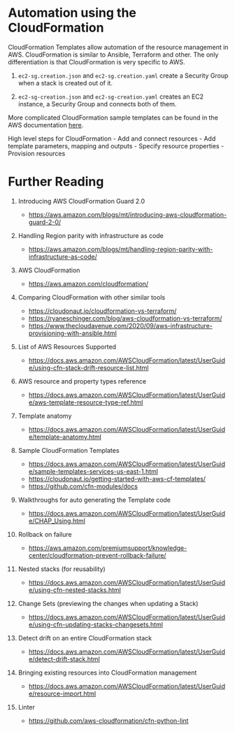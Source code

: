 # Automation using the CloudFormation

CloudFormation Templates allow automation of the resource management in AWS. CloudFormation is similar to Ansible, Terraform and other. The only differentiation is that CloudFormation is very specific to AWS.

1. `ec2-sg.creation.json` and `ec2-sg.creation.yaml` create a Security Group when a stack is created out of it.

2. `ec2-sg-creation.json` and `ec2-sg-creation.yaml` creates an EC2 instance, a Security Group and connects both of them.

More complicated CloudFormation sample templates can be found in the AWS documentation [here](https://docs.aws.amazon.com/AWSCloudFormation/latest/UserGuide/cfn-sample-templates.html).

High level steps for CloudFormation
	- Add and connect resources
	- Add template parameters, mapping and outputs
	- Specify resource properties
	- Provision resources

# Further Reading

1. Introducing AWS CloudFormation Guard 2.0
	- https://aws.amazon.com/blogs/mt/introducing-aws-cloudformation-guard-2-0/

1. Handling Region parity with infrastructure as code
	- https://aws.amazon.com/blogs/mt/handling-region-parity-with-infrastructure-as-code/

1. AWS CloudFormation
	- https://aws.amazon.com/cloudformation/

1. Comparing CloudFormation with other similar tools
	- https://cloudonaut.io/cloudformation-vs-terraform/
	- https://ryaneschinger.com/blog/aws-cloudformation-vs-terraform/
	- https://www.thecloudavenue.com/2020/09/aws-infrastructure-provisioning-with-ansible.html

1. List of AWS Resources Supported
	- https://docs.aws.amazon.com/AWSCloudFormation/latest/UserGuide/using-cfn-stack-drift-resource-list.html

1. AWS resource and property types reference
	- https://docs.aws.amazon.com/AWSCloudFormation/latest/UserGuide/aws-template-resource-type-ref.html

1. Template anatomy
	- https://docs.aws.amazon.com/AWSCloudFormation/latest/UserGuide/template-anatomy.html

1. Sample CloudFormation Templates
	- https://docs.aws.amazon.com/AWSCloudFormation/latest/UserGuide/sample-templates-services-us-east-1.html
	- https://cloudonaut.io/getting-started-with-aws-cf-templates/
	- https://github.com/cfn-modules/docs

1. Walkthroughs for auto generating the Template code 
	- https://docs.aws.amazon.com/AWSCloudFormation/latest/UserGuide/CHAP_Using.html

1. Rollback on failure
	- https://aws.amazon.com/premiumsupport/knowledge-center/cloudformation-prevent-rollback-failure/

1. Nested stacks (for reusability)
	- https://docs.aws.amazon.com/AWSCloudFormation/latest/UserGuide/using-cfn-nested-stacks.html

1. Change Sets (previewing the changes when updating a Stack)
	- https://docs.aws.amazon.com/AWSCloudFormation/latest/UserGuide/using-cfn-updating-stacks-changesets.html

1. Detect drift on an entire CloudFormation stack
	- https://docs.aws.amazon.com/AWSCloudFormation/latest/UserGuide/detect-drift-stack.html

1. Bringing existing resources into CloudFormation management
	- https://docs.aws.amazon.com/AWSCloudFormation/latest/UserGuide/resource-import.html

1. Linter
	- https://github.com/aws-cloudformation/cfn-python-lint